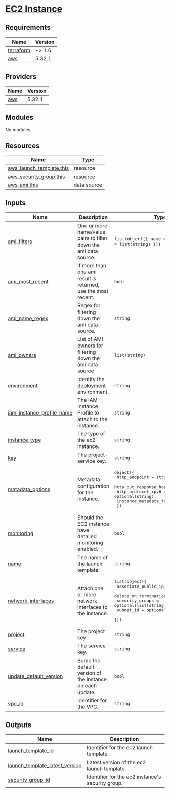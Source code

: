 # [EC2 Instance](https://aws.amazon.com/ec2/)

<!-- BEGIN_TF_DOCS -->
## Requirements

| Name | Version |
|------|---------|
| <a name="requirement_terraform"></a> [terraform](#requirement\_terraform) | ~> 1.6 |
| <a name="requirement_aws"></a> [aws](#requirement\_aws) | 5.32.1 |

## Providers

| Name | Version |
|------|---------|
| <a name="provider_aws"></a> [aws](#provider\_aws) | 5.32.1 |

## Modules

No modules.

## Resources

| Name | Type |
|------|------|
| [aws_launch_template.this](https://registry.terraform.io/providers/hashicorp/aws/5.32.1/docs/resources/launch_template) | resource |
| [aws_security_group.this](https://registry.terraform.io/providers/hashicorp/aws/5.32.1/docs/resources/security_group) | resource |
| [aws_ami.this](https://registry.terraform.io/providers/hashicorp/aws/5.32.1/docs/data-sources/ami) | data source |

## Inputs

| Name | Description | Type | Default | Required |
|------|-------------|------|---------|:--------:|
| <a name="input_ami_filters"></a> [ami\_filters](#input\_ami\_filters) | One or more name/value pairs to filter down the ami data source. | `list(object({ name = string, values = list(string) }))` | `null` | no |
| <a name="input_ami_most_recent"></a> [ami\_most\_recent](#input\_ami\_most\_recent) | If more than one ami result is returned, use the most recent. | `bool` | `true` | no |
| <a name="input_ami_name_regex"></a> [ami\_name\_regex](#input\_ami\_name\_regex) | Regex for filtering down the ami data source. | `string` | n/a | yes |
| <a name="input_ami_owners"></a> [ami\_owners](#input\_ami\_owners) | List of AMI owners for filtering down the ami data source | `list(string)` | <pre>[<br>  "amazon"<br>]</pre> | no |
| <a name="input_environment"></a> [environment](#input\_environment) | Identify the deployment environment. | `string` | n/a | yes |
| <a name="input_iam_instance_profile_name"></a> [iam\_instance\_profile\_name](#input\_iam\_instance\_profile\_name) | The IAM Instance Profile to attach to the instance. | `string` | n/a | yes |
| <a name="input_instance_type"></a> [instance\_type](#input\_instance\_type) | The type of the ec2 instance. | `string` | n/a | yes |
| <a name="input_key"></a> [key](#input\_key) | The project-service key. | `string` | n/a | yes |
| <a name="input_metadata_options"></a> [metadata\_options](#input\_metadata\_options) | Metadata configuration for the instance. | <pre>object({<br>    http_endpoint               = string,<br>    http_put_response_hop_limit = number,<br>    http_protocol_ipv6          = optional(string),<br>    instance_metadata_tags      = string<br>  })</pre> | n/a | yes |
| <a name="input_monitoring"></a> [monitoring](#input\_monitoring) | Should the EC2 instance have detailed monitoring enabled. | `bool` | `true` | no |
| <a name="input_name"></a> [name](#input\_name) | The name of the launch template. | `string` | n/a | yes |
| <a name="input_network_interfaces"></a> [network\_interfaces](#input\_network\_interfaces) | Attach one or more network interfaces to the instance. | <pre>list(object({<br>    associate_public_ip_address = bool,<br>    delete_on_termination       = bool,<br>    security_groups             = optional(list(string)),<br>    subnet_id                   = optional(string),<br>  }))</pre> | `null` | no |
| <a name="input_project"></a> [project](#input\_project) | The project key. | `string` | n/a | yes |
| <a name="input_service"></a> [service](#input\_service) | The service key. | `string` | n/a | yes |
| <a name="input_update_default_version"></a> [update\_default\_version](#input\_update\_default\_version) | Bump the default version of the instance on each update. | `bool` | `true` | no |
| <a name="input_vpc_id"></a> [vpc\_id](#input\_vpc\_id) | Identifier for the VPC. | `string` | n/a | yes |

## Outputs

| Name | Description |
|------|-------------|
| <a name="output_launch_template_id"></a> [launch\_template\_id](#output\_launch\_template\_id) | Identifier for the ec2 launch template. |
| <a name="output_launch_template_latest_version"></a> [launch\_template\_latest\_version](#output\_launch\_template\_latest\_version) | Latest version of the ec2 launch template. |
| <a name="output_security_group_id"></a> [security\_group\_id](#output\_security\_group\_id) | Identifier for the ec2 instance's security group. |
<!-- END_TF_DOCS -->